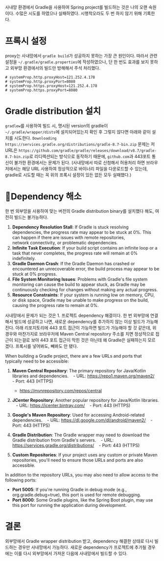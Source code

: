 사내망 환경에서 Gradle을 사용하여 Spring project를 빌드하는 것은 나의 오랜 숙원이다.
수많은 시도를 하였으나 실패하였다.
시행착오라도 두 번 하지 않기 위해 기록한다.

# 프록시 설정
proxy는 사내망에서 `gradle build`가 성공하지 못하는 가장 큰 원인이다.
따라서 관련 설정을 `~/.gradle/gradle.properties`에 작성하였으나, 단 한 번도 효과를 보지 못하고 외부망 환경에서의 빌드만 방해해서 주석 처리했다.
```
# systemProp.http.proxyHost=121.252.4.178
# systemProp.http.proxyPort=8080
# systemProp.https.proxyHost=121.252.4.178
# systemProp.https.proxyPort=8080
```

# Gradle distribution 설치
`gradlew`를 사용하여 빌드 시, 명시된 version의 gradle이 `~/.gradle/wrapper/dists`에 설치되어있는지 확인 후 그렇지 않다면 아래와 같이 설치를 시도한다.
`Downloading https://services.gradle.org/distributions/gradle-8.7-bin.zip`
문제는 저 URL은 `https://github.com/gradle/gradle/releases/download/v8.7/gradle-8.7-bin.zip`로 리디렉션되는 방식으로 동작하기 때문에, `github.com`과 443포트 통신이 불가한 환경에서는 문제가 된다.
(사내망에서 따로 신청해서 허용처리 하면 브라우저에서는 해당 URL 사용하여 정상적으로 바이너리 파일을 다운로드할 수 있는데, gradle로 시도할 때는 꼭 위의 프록시 설정이 있든 없든 모두 실패했다.)

# Dependency 해소
한 번 외부망을 사용하여 맞는 버전의 Gradle distribution binary를 설치했다 해도, 여전히 빌드는 불가능하다.
1. **Dependency Resolution Stall**: If Gradle is stuck resolving dependencies, the progress rate may appear to be stuck at 0%. This can happen if there are issues with remote repositories, network connectivity, or problematic dependencies.
2. **Infinite Task Execution**: If your build script contains an infinite loop or a task that never completes, the progress rate will remain at 0% indefinitely.
3. **Gradle Daemon Crash**: If the Gradle Daemon has crashed or encountered an unrecoverable error, the build process may appear to be stuck at 0% progress.
4. **File System Monitoring Issues**: Problems with Gradle's file system monitoring can cause the build to appear stuck, as Gradle may be continuously checking for changes without making any actual progress.
5. **Resource Constraints**: If your system is running low on memory, CPU, or disk space, Gradle may be unable to make progress on the build, causing the progress rate to remain at 0%.

사내망에서 문제가 되는 것은 1. 프로젝트 dependency 해결이다.
한 번 외부망에 연결해서 빌드에 성공하고 나면, 새로운 dependency를 추가하지 않는 이상 빌드가 가능해진다.
아래 리포지토리에 443 포트 접근이 가능하면 빌드가 가능해야 할 것 같은데, 위 경우와 마찬가지로 브라우저에 Maven Central repository 주소를 치면 정상적으로 접근이 되는걸로 보아 443 포트 접근이 막힌 것은 아닌데 왜 Gradle은 실패하는지 모르겠다. 
프록시를 넣어봐도, 빼봐도 안 됐다.

When building a Gradle project, there are a few URLs and ports that typically need to be accessible: 

1. **Maven Central Repository**: The primary repository for Java/Kotlin libraries and dependencies.
   - URL: https://repo1.maven.org/maven2/
   - Port: 443 (HTTPS)
   - https://mvnrepository.com/repos/central

2. **JCenter Repository**: Another popular repository for Java/Kotlin libraries.
   - URL: https://jcenter.bintray.com/
   - Port: 443 (HTTPS)

3. **Google's Maven Repository**: Used for accessing Android-related dependencies.
   - URL: https://dl.google.com/dl/android/maven2/
   - Port: 443 (HTTPS)

4. **Gradle Distribution**: The Gradle wrapper may need to download the Gradle distribution from Gradle's servers.
   - URL: https://services.gradle.org/distributions/
   - Port: 443 (HTTPS)

5. **Custom Repositories**: If your project uses any custom or private Maven repositories, you'll need to ensure those URLs and ports are also accessible.

In addition to the repository URLs, you may also need to allow access to the following ports:

- **Port 5005**: If you're running Gradle in debug mode (e.g., org.gradle.debug=true), this port is used for remote debugging.
- **Port 8000**: Some Gradle plugins, like the Spring Boot plugin, may use this port for running the application during development.

# 결론
외부망에서 Gradle wrapper distribution 받고, dependency 해결한 상태로 다시 빌드하는 경우만 사내망에서 가능하다.
새로운 dependency가 프로젝트에 추가될 경우에는 이를 다시 외부망에서 가져온 다음에 사내망에서 빌드할 수 있다.